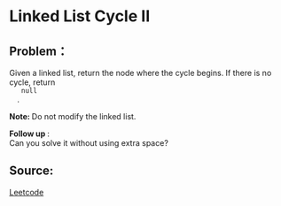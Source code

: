 # Linked List Cycle II

## Problem：

<div class="question-content">
 <p>
 </p>
 <p>
  Given a linked list, return the node where the cycle begins. If there is no cycle, return
  <code>
   null
  </code>
  .
 </p>
 <p>
  <b>
   Note:
  </b>
  Do not modify the linked list.
 </p>
 <p>
  <b>
   Follow up
  </b>
  :
  <br/>
  Can you solve it without using extra space?
 </p>
</div>


## Source:
[Leetcode](https://leetcode.com/problems/linked-list-cycle-ii/)
